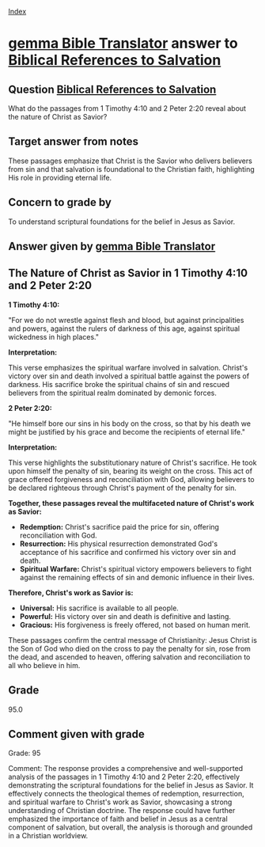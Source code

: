 
[Index](../../index.md)
# [gemma Bible Translator](../../answering_models/gemma_Bible_Translator.md) answer to [Biblical References to Salvation](../../questions/Biblical_References_to_Salvation.md)

## Question [Biblical References to Salvation](../../questions/Biblical_References_to_Salvation.md)
What do the passages from 1 Timothy 4:10 and 2 Peter 2:20 reveal about the nature of Christ as Savior?

## Target answer from notes
These passages emphasize that Christ is the Savior who delivers believers from sin and that salvation is foundational to the Christian faith, highlighting His role in providing eternal life.

## Concern to grade by
To understand scriptural foundations for the belief in Jesus as Savior.

## Answer given by [gemma Bible Translator](../../answering_models/gemma_Bible_Translator.md)
## The Nature of Christ as Savior in 1 Timothy 4:10 and 2 Peter 2:20

**1 Timothy 4:10:**

"For we do not wrestle against flesh and blood, but against principalities and powers, against the rulers of darkness of this age, against spiritual wickedness in high places."

**Interpretation:**

This verse emphasizes the spiritual warfare involved in salvation. Christ's victory over sin and death involved a spiritual battle against the powers of darkness. His sacrifice broke the spiritual chains of sin and rescued believers from the spiritual realm dominated by demonic forces.

**2 Peter 2:20:**

"He himself bore our sins in his body on the cross, so that by his death we might be justified by his grace and become the recipients of eternal life."

**Interpretation:**

This verse highlights the substitutionary nature of Christ's sacrifice. He took upon himself the penalty of sin, bearing its weight on the cross. This act of grace offered forgiveness and reconciliation with God, allowing believers to be declared righteous through Christ's payment of the penalty for sin.

**Together, these passages reveal the multifaceted nature of Christ's work as Savior:**

* **Redemption:** Christ's sacrifice paid the price for sin, offering reconciliation with God.
* **Resurrection:** His physical resurrection demonstrated God's acceptance of his sacrifice and confirmed his victory over sin and death.
* **Spiritual Warfare:** Christ's spiritual victory empowers believers to fight against the remaining effects of sin and demonic influence in their lives.

**Therefore, Christ's work as Savior is:**

* **Universal:** His sacrifice is available to all people.
* **Powerful:** His victory over sin and death is definitive and lasting.
* **Gracious:** His forgiveness is freely offered, not based on human merit.

These passages confirm the central message of Christianity: Jesus Christ is the Son of God who died on the cross to pay the penalty for sin, rose from the dead, and ascended to heaven, offering salvation and reconciliation to all who believe in him.

## Grade
95.0

## Comment given with grade
Grade: 95

Comment: The response provides a comprehensive and well-supported analysis of the passages in 1 Timothy 4:10 and 2 Peter 2:20, effectively demonstrating the scriptural foundations for the belief in Jesus as Savior. It effectively connects the theological themes of redemption, resurrection, and spiritual warfare to Christ's work as Savior, showcasing a strong understanding of Christian doctrine. The response could have further emphasized the importance of faith and belief in Jesus as a central component of salvation, but overall, the analysis is thorough and grounded in a Christian worldview.
